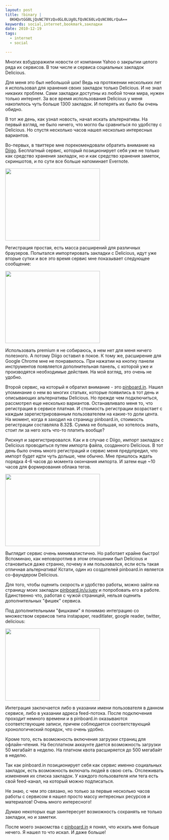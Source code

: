 ```yaml
--- 
layout: post
title: !binary |
  0KHQvtGG0LjQsNC70YzQvdGL0LUg0LfQsNC60LvQsNC00LrQuA==
keywords: social,internet,bookmark,закладки
date: 2010-12-19
tags:
  - internet
  - social

---
```

Многих взбудоражили новости от компании Yahoo о закрытии целого ряда их сервисов. В том числе и сервиса социальных закладок Delicious. 

Для меня это был небольшой шок! Ведь на протяжении нескольких лет я использовал для хранения своих закладок только Delicious. И не знал никаких проблем. Сами закладки доступны из любой точки мира, нужен только интернет. За все время использования Delicious у меня накопилось чуть больше 1300 закладок. И потерять их было бы очень обидно. 

В тот же день, как узнал новость, начал искать альтернативы. На первый взгляд, не было ничего, что могло бы сравниться по удобству с Delicious. Но спустя несколько часов нашел несколько интересных вариантов.

Во-первых, в твиттере мне порекомендовали обратить внимание на <a href="http://www.diigo.com/" rel="nofollow">Diigo</a>. Бесплатный сервис, который позиционирует себя уже не только как средство хранения закладок, но и как средство хранения заметок, скриншотов, и по сути все больше напоминает Evernote. 

<a href="http://static.juev.ru/2010/12/Library.png" id="lightbox"><img src="http://static.juev.ru/2010/12/Library-300x228.png" alt="" title="Library" width="300" height="228" class="aligncenter size-medium wp-image-1293" /></a>

Регистрация простая, есть масса расширений для различных браузеров. Попытался импортировать закладки с Delicious, идут уже вторые сутки и все это время сервис мне показывает следующее сообщение:

<a href="http://static.juev.ru/2010/12/Diigo-Tools.png" id="lightbox"><img src="http://static.juev.ru/2010/12/Diigo-Tools-300x228.png" alt="" title="Diigo-Tools" width="300" height="228" class="aligncenter size-medium wp-image-1292" /></a>

Использовать premium я не собираюсь, в нем нет для меня ничего полезного. А потому Diigo оставил в покое. К тому же, расширение для Google Chrome мне не понравилось. При нажатии на кнопку панели инструментов появляется дополнительная панель, с которой уже и производятся необходимые действия. На мой взгляд, это очень не удобно.

Второй сервис, на который я обратил внимание - это <a href="http://pinboard.in" rel="nofollow">pinboard.in</a>. Нашел упоминание о нем во многих статьях, которые появились в тот день и описывающих альтернативы Delicious. Но прежде чем подключиться, рассмотрел еще несколько вариантов. Останавливало меня то, что регистрация в сервисе платная. И стоимость регистрации возрастает с каждым зарегистрированным пользователем на какие-то доли цента. На момент, когда я заходил на страницу pinboard.in, стоимость регистрации составляла 8.32$. Сумма не большая, но хотелось знать, стоит ли за него хоть что-то платить вообще?

Рискнул и зарегистрировался. Как и в случае с Diigo, импорт закладок с Delicious проводиться путем импорта файла, созданного Delicious. В тот день было очень много регистраций и сервис меня предупредил, что импорт будет идти чуть дольше, чем обычно. Мне пришлось ждать порядка 4-6 часов до момента окончания импорта. И затем еще ~10 часов для формирования облака тегов.

<a href="http://static.juev.ru/2010/12/Pinboard.png" id="lightbox"><img src="http://static.juev.ru/2010/12/Pinboard-300x228.png" alt="" title="Pinboard" width="300" height="228" class="aligncenter size-medium wp-image-1294" /></a>

Выглядит сервис очень минималистично. Но работает крайне быстро! Вспоминаю, как неповоротлив в этом отношении был Delicious и становиться даже странно, почему я им пользовался, если есть такая отличная альтернатива! Кстати, один из создателей pinboard.in является со-фаундером Delicious.

Для того, чтобы оценить скорость и удобство работы, можно зайти на страницу моих закладок <a href="http://pinboard.in/u:juev" rel="nofollow">pinboard.in/u:juev</a> и попробовать его в работе. Единственно что, работая с чужой страницей, нельзя оценить дополнительных "фишек" сервиса.

Под дополнительными "фишками" я понимаю интеграцию со множеством сервисов типа instapaper, readitlater, google reader, twitter, delicious:

<a href="http://static.juev.ru/2010/12/Pinboard-settings.png" id="lightbox"><img src="http://static.juev.ru/2010/12/Pinboard-settings-300x228.png" alt="" title="Pinboard-settings" width="300" height="228" class="aligncenter size-medium wp-image-1295" /></a>

Интеграция заключается либо в указании имени пользователя в данном сервисе, либо в указании адреса feed-потока. После подключения проходит немного времени и в pinboard.in оказываются соответствующие записи, причем соблюдается соответствующий хронологический порядок, что очень удобно. 

Кроме того, есть возможность включения загрузки страниц для офлайн-чтения. На бесплатном аккаунте дается возможность загрузки 50 мегабайт в неделю. На платном квота расширяется до 500 мегабайт в неделю.

Так как pinboard.in позиционирует себя как сервис именно социальных закладок, есть возможность включать людей в свою сеть. Отслеживать изменения их списка закладок. У каждого пользователя или тега есть свой feed-канал, на который можно подписаться. 

Не знаю, с чем это связано, но только за первые несколько часов работы с сервисом я нашел просто массу интересных ресурсов и материалов! Очень много интересного!

Думаю некоторых еще заинтересует возможность сохранять не только закладки, но и заметки.

После моего знакомства с <a href="http://pinboard.in" rel="nofollow">pinboard.in</a> я понял, что искать мне больше нечего. Я нашел то что искал. И даже больше!
